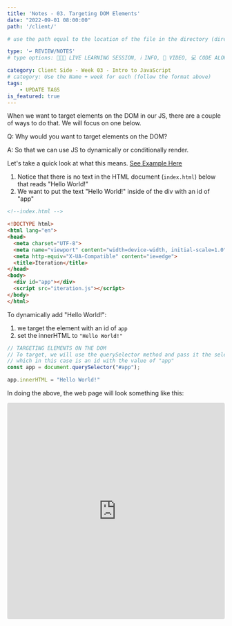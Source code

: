 ```yaml
---
title: 'Notes - 03. Targeting DOM Elements'
date: "2022-09-01 08:00:00"
path: '/client/'

# use the path equal to the location of the file in the directory (directory structure)

type: '↩️ REVIEW/NOTES'
# type options: 👩🏽‍🏫 LIVE LEARNING SESSION, ℹ️ INFO, 🎥 VIDEO, 💻 CODE ALONG, 🥼LAB, ↩️ REVIEW/NOTES, 👥 GROUP LEARNING, 👷🏼‍♂️ GROUP PROJECT, 🧠 ASSESSMENT, 📝 ASSIGNMENT

category: Client Side - Week 03 - Intro to JavaScript
# category: Use the Name + week for each (follow the format above)
tags: 
    - UPDATE TAGS
is_featured: true
---
```

When we want to target elements on the DOM in our JS, there are a couple of ways to do that. We will focus on one below.

Q: Why would you want to target elements on the DOM?

A: So that we can use JS to dynamically or conditionally render.

Let's take a quick look at what this means. [See Example Here](https://codesandbox.io/s/dom-targeting-c8q85h?file=/index.js)

1. Notice that there is no text in the HTML document (`index.html`) below that reads "Hello World!"
2. We want to put the text "Hello World!" inside of the div with an id of "app"

```html
<!--index.html -->

<!DOCTYPE html>
<html lang="en">
<head>
  <meta charset="UTF-8">
  <meta name="viewport" content="width=device-width, initial-scale=1.0">
  <meta http-equiv="X-UA-Compatible" content="ie=edge">
  <title>Iteration</title>
</head>
<body>
  <div id="app"></div>
  <script src="iteration.js"></script>
</body>
</html>
```

To dynamically add "Hello World!":
1. we target the element with an id of `app`
2. set the innerHTML to `"Hello World!"`

```js
// TARGETING ELEMENTS ON THE DOM
// To target, we will use the querySelector method and pass it the selector, 
// which in this case is an id with the value of "app"
const app = document.querySelector("#app");

app.innerHTML = "Hello World!"
```

In doing the above, the web page will look something like this:

<iframe src="https://codesandbox.io/embed/dom-targeting-c8q85h?fontsize=14&hidenavigation=1&theme=dark"
     style="width:100%; height:500px; border:0; border-radius: 4px; overflow:hidden;"
     title="DOM Targeting"
     allow="accelerometer; ambient-light-sensor; camera; encrypted-media; geolocation; gyroscope; hid; microphone; midi; payment; usb; vr; xr-spatial-tracking"
     sandbox="allow-forms allow-modals allow-popups allow-presentation allow-same-origin allow-scripts"
   ></iframe>
